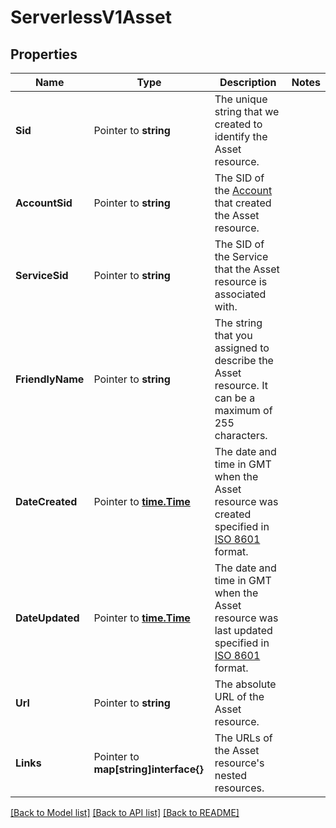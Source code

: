 # ServerlessV1Asset

## Properties

Name | Type | Description | Notes
------------ | ------------- | ------------- | -------------
**Sid** | Pointer to **string** | The unique string that we created to identify the Asset resource. |
**AccountSid** | Pointer to **string** | The SID of the [Account](https://www.twilio.com/docs/iam/api/account) that created the Asset resource. |
**ServiceSid** | Pointer to **string** | The SID of the Service that the Asset resource is associated with. |
**FriendlyName** | Pointer to **string** | The string that you assigned to describe the Asset resource. It can be a maximum of 255 characters. |
**DateCreated** | Pointer to [**time.Time**](time.Time.md) | The date and time in GMT when the Asset resource was created specified in [ISO 8601](https://en.wikipedia.org/wiki/ISO_8601) format. |
**DateUpdated** | Pointer to [**time.Time**](time.Time.md) | The date and time in GMT when the Asset resource was last updated specified in [ISO 8601](https://en.wikipedia.org/wiki/ISO_8601) format. |
**Url** | Pointer to **string** | The absolute URL of the Asset resource. |
**Links** | Pointer to **map[string]interface{}** | The URLs of the Asset resource's nested resources. |

[[Back to Model list]](../README.md#documentation-for-models) [[Back to API list]](../README.md#documentation-for-api-endpoints) [[Back to README]](../README.md)


